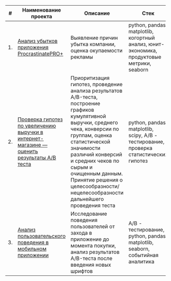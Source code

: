| #    | Наименование проекта                | Описание                                                     | Стек                                                         |
| ---- | ------------------------------------------------------------ | ------------------------------------------------------------ | ------------------------------------------------------------ |
| 1.   | [Анализ убытков приложения ProcrastinatePRO+](https://github.com/ttsohorova/Portfolio/tree/main/Анализ%20убытков%20приложения%20ProcrastinatePRO%2B) | Выявление причин убытка компании, оценка окупаемости рекламы  | python, pandas, matplotlib, <br/> когортный анализ, юнит-экономика, продуктовые метрики, seaborn       |
| 2.   | [Проверка гипотез по увеличению выручки в интернет-магазине — оценить результаты A/B теста](https://github.com/ttsohorova/Portfolio/tree/main/Проверка%20гипотез%20по%20увеличению%20выручки%20в%20интернет-магазине%20—%20оценить%20результаты%20A) | Приоритизация гипотез, проведение анализа результатов A/B-теста, построение графиков кумулятивной выручки, среднего чека, конверсии по группам, оценка статистической значимости различий конверсий и средних чеков по сырым и очищенным данным. Принятие решения о целесообразности/нецелесообразности дальнейшего проведения теста | python, pandas, matplotlib, scipy, А/В - тестирование, проверка статистических гипотез |
| 3.   | [Анализ пользовательского поведения в мобильном приложении](https://github.com/ttsohorova/Portfolio/tree/main/Анализ%20пользовательского%20поведения%20в%20мобильном%20приложении/README.me) | Исследование поведения пользователей от захода в приложение до момента покупки, анализ результатов A/B-теста после введения новых шрифтов | А/В - тестирование, python, pandas, matplotlib, seaborn, событийная аналитика |
